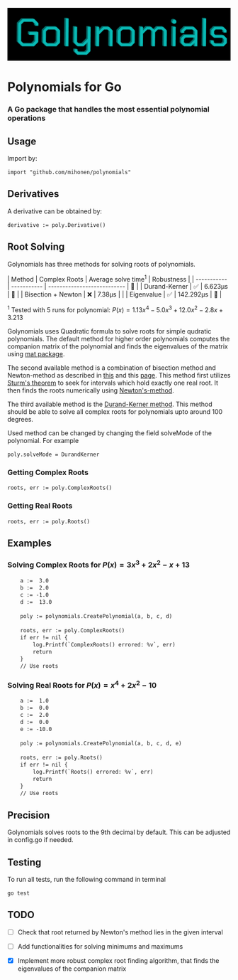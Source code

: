 ![Logo](./images/golynomials.png)

# Polynomials for Go
### A Go package that handles the most essential polynomial operations

## Usage

Import by:   
```
import "github.com/mihonen/polynomials"

```



## Derivatives
A derivative can be obtained by: 
```
derivative := poly.Derivative()

```

## Root Solving
Golynomials has three methods for solving roots of polynomials. 

| Method               | Complex Roots |  Average solve time<sup>1</sup>  | Robustness |
| -----------          | -----------   | --------------------------- |        🥉        |
| Durand-Kerner        | ✅            | 6.623µs                     |           🥈      |
| Bisection + Newton   | ❌            | 7.38µs                      |                 |
| Eigenvalue           | ✅            | 142.292µs                   |         🥇        |

<sup>1</sup> Tested with 5 runs for polynomial: $P(x) = 1.13x^4 - 5.0x^3 + 12.0x^2 -2.8x + 3.213$


Golynomials uses Quadratic formula to solve roots for simple qudratic polynomials. The default method for higher order polynomials computes the companion matrix of the polynomial and finds the eigenvalues of the matrix using [mat package](https://pkg.go.dev/gonum.org/v1/gonum/mat). 



The second available method is a combination of bisection method and Newton-method as described in [this](https://en.wikipedia.org/wiki/Real-root_isolation#Bisection_method) and this [page](https://en.wikipedia.org/wiki/Sturm%27s_theorem#Root_isolation). This method first utilizes [Sturm's theorem](https://en.wikipedia.org/wiki/Sturm%27s_theorem) to seek for intervals which hold exactly one real root. It then finds the roots numerically using [Newton's-method](https://en.wikipedia.org/wiki/Newton%27s_method).  
    
    

The third available method is the [Durand-Kerner method](https://en.wikipedia.org/wiki/Durand–Kerner_method). This method should be able to solve all complex roots for polynomials upto around 100 degrees. 
    
    

Used method can be changed by changing the field solveMode of the polynomial. For example
```
poly.solveMode = DurandKerner

```


### Getting Complex Roots

```
roots, err := poly.ComplexRoots()

```

### Getting Real Roots

```
roots, err := poly.Roots()

```


## Examples 
### Solving Complex Roots for $P(x) = 3x^3 + 2x^2 -x + 13$


```
    a :=  3.0
    b :=  2.0
    c := -1.0
    d :=  13.0

    poly := polynomials.CreatePolynomial(a, b, c, d)

    roots, err := poly.ComplexRoots()
    if err != nil {
        log.Printf(`ComplexRoots() errored: %v`, err)
        return
    }
    // Use roots

```

### Solving Real Roots for $P(x) = x^4 + 2x^2 -10$


```
    a :=  1.0
    b :=  0.0
    c :=  2.0
    d :=  0.0
    e := -10.0

    poly := polynomials.CreatePolynomial(a, b, c, d, e)

    roots, err := poly.Roots()
    if err != nil {
        log.Printf(`Roots() errored: %v`, err)
        return
    }
    // Use roots

```


## Precision

Golynomials solves roots to the 9th decimal by default. This can be adjusted in config.go if needed.


## Testing

To run all tests, run the following command in terminal
```
go test

```

## TODO


- [ ] Check that root returned by Newton's method lies in the given interval

- [ ] Add functionalities for solving minimums and maximums

- [x] Implement more robust complex root finding algorithm, that finds the eigenvalues of the companion matrix


